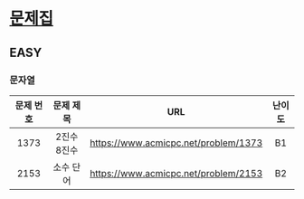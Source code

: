# [문제집](https://www.acmicpc.net/workbook/by/soo7652)

## EASY
### 문자열
| 문제 번호 |  문제 제목  |                 URL                  | 난이도 |
|:-----:|:-------:|:------------------------------------:|:---:|
| 1373  | 2진수 8진수 | https://www.acmicpc.net/problem/1373 | B1  |
| 2153  |  소수 단어  | https://www.acmicpc.net/problem/2153 | B2  |